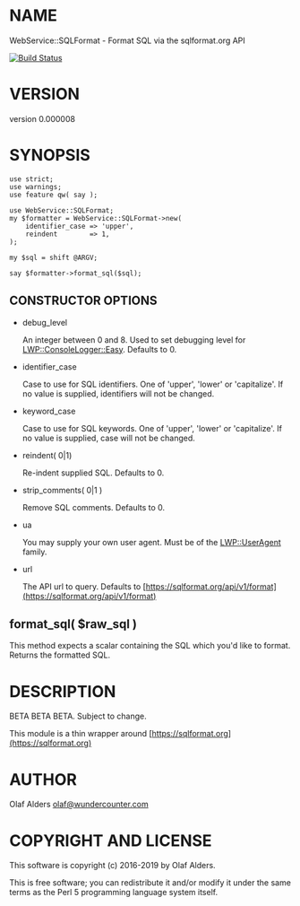 # NAME

WebService::SQLFormat - Format SQL via the sqlformat.org API

[![Build Status](https://travis-ci.org/oalders/webservice-sqlformat.png?branch=master)](https://travis-ci.org/oalders/webservice-sqlformat)

# VERSION

version 0.000008

# SYNOPSIS

    use strict;
    use warnings;
    use feature qw( say );

    use WebService::SQLFormat;
    my $formatter = WebService::SQLFormat->new(
        identifier_case => 'upper',
        reindent        => 1,
    );

    my $sql = shift @ARGV;

    say $formatter->format_sql($sql);

## CONSTRUCTOR OPTIONS

- debug\_level

    An integer between 0 and 8.  Used to set debugging level for
    [LWP::ConsoleLogger::Easy](https://metacpan.org/pod/LWP::ConsoleLogger::Easy).  Defaults to 0.

- identifier\_case

    Case to use for SQL identifiers.  One of 'upper', 'lower' or 'capitalize'.  If
    no value is supplied, identifiers will not be changed.

- keyword\_case

    Case to use for SQL keywords.  One of 'upper', 'lower' or 'capitalize'.  If no
    value is supplied, case will not be changed.

- reindent( 0|1)

    Re-indent supplied SQL.  Defaults to 0.

- strip\_comments( 0|1 )

    Remove SQL comments.  Defaults to 0.

- ua

    You may supply your own user agent.  Must be of the [LWP::UserAgent](https://metacpan.org/pod/LWP::UserAgent) family.

- url

    The API url to query.  Defaults to [https://sqlformat.org/api/v1/format](https://sqlformat.org/api/v1/format)

## format\_sql( $raw\_sql )

This method expects a scalar containing the SQL which you'd like to format.
Returns the formatted SQL.

# DESCRIPTION

BETA BETA BETA.  Subject to change.

This module is a thin wrapper around [https://sqlformat.org](https://sqlformat.org)

# AUTHOR

Olaf Alders <olaf@wundercounter.com>

# COPYRIGHT AND LICENSE

This software is copyright (c) 2016-2019 by Olaf Alders.

This is free software; you can redistribute it and/or modify it under
the same terms as the Perl 5 programming language system itself.
